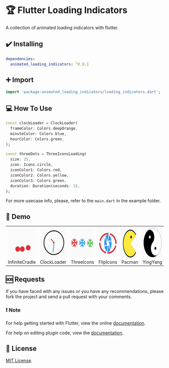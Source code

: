 # 🏆 Flutter Loading Indicators
<!--
[![Format, Analyze and Test](https://github.com/jogboms/flutter_spinkit/actions/workflows/main.yml/badge.svg)](https://github.com/jogboms/flutter_spinkit/actions/workflows/main.yml) [![codecov](https://codecov.io/gh/jogboms/flutter_spinkit/branch/master/graph/badge.svg)](https://codecov.io/gh/jogboms/flutter_spinkit) [![pub package](https://img.shields.io/pub/v/flutter_spinkit.svg)](https://pub.dartlang.org/packages/flutter_spinkit)
-->
A collection of animated loading indicators with flutter.

## ✔️ Installing

```yaml
dependencies:
  animated_loading_indicators: ^0.0.1
```

## ➕ Import

```dart
import 'package:animated_loading_indicators/loading_indicators.dart';
```

## 💻 How To Use

```dart
const clockLoader = ClockLoader(
  frameColor: Colors.deepOrange,
  minuteColor: Colors.blue,
  hourColor: Colors.green,
);
```

```dart
const threeDots = ThreeIconsLoading(
  size: 25,
  icon: Icons.circle,
  iconColor1: Colors.red,
  iconColor2: Colors.yellow,
  iconColor3: Colors.green,
  duration: Duration(seconds: 1),
);
```

For more usecase info, please, refer to the `main.dart` in the example folder.

 
 ## 🍰 Demo
<table>
  <tr>
    <td align="center">
      <img src="https://github.com/yoqub-davlatov/loading_indicators/blob/main/example/screenshots/infinite_cradle.gif" width="100px" height="100px">
      <br />
      InfiniteCradle
    </td>
    <td align="center">
      <img src="https://github.com/yoqub-davlatov/loading_indicators/blob/main/example/screenshots/clock_loader.gif" width="100px" height="100px">
      <br />
      ClockLoader
    </td>
    <td align="center">
      <img src="https://github.com/yoqub-davlatov/loading_indicators/blob/main/example/screenshots/three_icons.gif" width="100px" height="100px">
      <br />
      ThreeIcons
    </td>
    <td align="center">
      <img src="https://github.com/yoqub-davlatov/loading_indicators/blob/main/example/screenshots/flip_icons.gif" width="100px" height="100px">
      <br />
      FlipIcons
    </td>
    <td align="center">
      <img src="https://github.com/yoqub-davlatov/loading_indicators/blob/main/example/screenshots/pacman.gif" width="100px" height="100px">
      <br />
      Pacman
    </td>
    <td align="center">
      <img src="https://github.com/yoqub-davlatov/loading_indicators/blob/main/example/screenshots/yingyang.gif" width="100px" height="100px">
      <br />
      YingYang
    </td>
    <td align="center">
      <img src="https://github.com/yoqub-davlatov/loading_indicators/blob/main/example/screenshots/text_loader.gif" width="100px" height="21px">
      <br />
      TextLoader
    </td>
  </tr>
</table>

## 🆘 Requests

If you have faced with any issues or you have any recommendations, please fork the project and send a pull request with your comments.

### ❗️ Note

For help getting started with Flutter, view the online
[documentation](https://flutter.io/).

For help on editing plugin code, view the [documentation](https://flutter.io/platform-plugins/#edit-code).
## 📰 License

[MIT License](https://flutter.io/](https://github.com/yoqub-davlatov/loading_indicators/blob/main/LICENSE)https://github.com/yoqub-davlatov/loading_indicators/blob/main/LICENSE).
